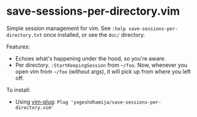 # save-sessions-per-directory.vim

Simple session management for vim. See `:help save-sessions-per-directory.txt` once installed, or see the `doc/` directory.

Features:
- Echoes what's happening under the hood, so you're aware.
- Per directory. `:StartKeepingSession` from `~/foo`. Now, whenever you open vim from `~/foo` (without args), it will pick up from where you left off.

To install: 
- Using [vim-plug](https://github.com/junegunn/vim-plug): `Plug 'yogeshdhamija/save-sessions-per-directory.vim'`
